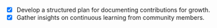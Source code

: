 - [x] Develop a structured plan for documenting contributions for growth.
- [x] Gather insights on continuous learning from community members.